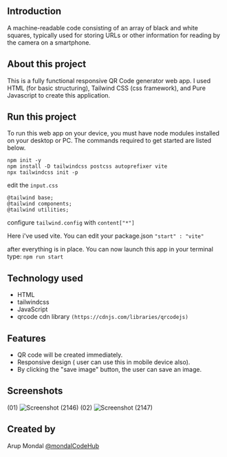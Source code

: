 ## Introduction

A machine-readable code consisting of an array of black and white squares, typically used for storing URLs or other information for reading by the camera on a smartphone.


## About this project
This is a fully functional responsive QR Code generator web app. I used HTML (for basic structuring), Tailwind CSS (css framework), and Pure Javascript to create this application.
## Run this project
To run this web app on your device, you must have node modules installed on your desktop or PC. The commands required to get started are listed below.

```
npm init -y
npm install -D tailwindcss postcss autoprefixer vite 
npx tailwindcss init -p
```

edit the ``input.css``
```
@tailwind base;
@tailwind components;
@tailwind utilities;
```
configure ``tailwind.config`` with ``content["*"]``

Here i've used vite. You can edit your package.json ``"start" : "vite"``

after everything is in place. You can now launch this app in your terminal type: ``npm run start``
## Technology used 
- HTML 
- tailwindcss 
- JavaScript
- qrcode cdn library ``(https://cdnjs.com/libraries/qrcodejs)``
## Features

- QR code will be created immediately.
- Responsive design ( user can use this in mobile device also).
- By clicking the "save image" button, the user can save an image.




## Screenshots
(01)
![Screenshot (2146)](https://user-images.githubusercontent.com/88100576/200742133-ef2ab1cd-ccd0-4c42-90da-4fbb3dc0ccc4.png)
(02)
![Screenshot (2147)](https://user-images.githubusercontent.com/88100576/200742293-5ee12053-4d61-4fe7-a61b-688901ba0c7e.png)

## Created by
Arup Mondal [@mondalCodeHub](https://www.github.com/mondalCodeHub)
